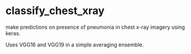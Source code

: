 # classify_chest_xray
make predictions on presence of pneumonia in chest x-ray imagery using keras.

Uses VGG16 and VGG19 in a simple averaging ensemble.
